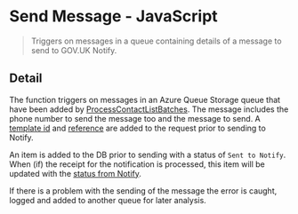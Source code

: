 # Send Message - JavaScript

> Triggers on messages in a queue containing details
> of a message to send to GOV.UK Notify.

## Detail

The function triggers on messages in an Azure Queue Storage queue that have
been added by [ProcessContactListBatches](../ProcessContactListBatches).
The message includes the phone number to send the message too and the message
to send. A
[template id](https://docs.notifications.service.gov.uk/rest-api.html#request-body)
and
[reference](https://docs.notifications.service.gov.uk/rest-api.html#reference-optional)
are added to the request prior to sending to Notify.

An item is added to the DB prior to sending with a status of `Sent to Notify`.
When (if) the receipt for the notification is processed, this item will be
updated with the
[status from Notify](https://docs.notifications.service.gov.uk/rest-api.html#status-text-message).

If there is a problem with the sending of the message the error is caught,
logged and added to another queue for later analysis.
